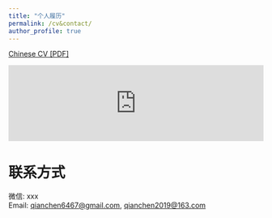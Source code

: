 ```yaml
---
title: "个人履历"
permalink: /cv&contact/
author_profile: true
---
```

[Chinese CV [PDF]](https://ronalchan.github.io/files/cv/钱晨_弗吉尼亚大学研究生.pdf)
<iframe src="https://ronalchan.github.io/files/cv/钱晨_弗吉尼亚大学研究生.pdf" style="width:100%;" frameborder="0"></iframe>

# 联系方式
微信: xxx<br />
Email: qianchen6467@gmail.com, qianchen2019@163.com